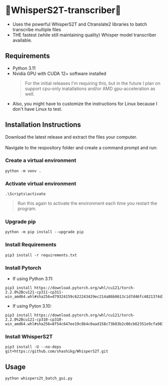 # 🚀WhisperS2T-transcriber🚀
* Uses the powerful WhisperS2T and Ctranslate2 libraries to batch transcribe multiple files
* THE fastest (while still maintaining quality) Whisper model transcriber available.

## Requirements
* Python 3.11
* Nvidia GPU with CUDA 12+ software installed
  > For the initial releases I'm requiring this, but in the future I plan on support cpu-only inatallations and/or AMD gpu-acceleration as well.
* Also, you might have to customize the instructions for Linux because I don't have Linux to test.

## Installation Instructions
Download the latest release and extract the files your computer.<br><br>  Navigate to the respository folder and create a command prompt and run:

### Create a virtual environment
```
python -m venv .
```
### Activate virtual environment
```
.\Scripts\activate
```
  > Run this again to activate the environment each time you restart the program.

### Upgrade pip
```
python -m pip install --upgrade pip
```
### Install Requirements
```
pip3 install -r requirements.txt
```
### Install Pytorch
* If using Python 3.11:
```
pip3 install https://download.pytorch.org/whl/cu121/torch-2.2.0%2Bcu121-cp311-cp311-win_amd64.whl#sha256=d79324159c622243429ec214a86b8613c1d7d46fc4821374d324800f1df6ade1
```
* If using Pyton 3.10:
```
pip3 install https://download.pytorch.org/whl/cu121/torch-2.2.0%2Bcu121-cp310-cp310-win_amd64.whl#sha256=8f54c647ee19c8b4c0aad158c73b83b2c06cb62351e9cfa981540ce7295a9015
```
### Install WhisperS2T
```
pip3 install -U --no-deps git+https://github.com/shashikg/WhisperS2T.git
```
## Usage
```
python whispers2t_batch_gui.py
```
